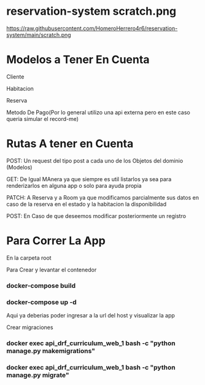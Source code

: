 # reservation-system scratch.png

https://raw.githubusercontent.com/HomeroHerrero4r6/reservation-system/main/scratch.png

# Modelos a Tener En Cuenta

Cliente

Habitacion

Reserva

Metodo De Pago(Por lo general utilizo una api externa pero en este caso queria simular el record-me)

# Rutas A tener en Cuenta

POST: Un request del tipo post a cada uno de los Objetos del dominio (Modelos)

GET: De Igual MAnera ya que siempre es util listarlos ya sea para renderizarlos en alguna app o solo para ayuda propia

PATCH: A Reserva y a Room ya que modificamos parcialmente sus datos en caso de la reserva en el estado y la habitacion la disponibilidad 

POST: En Caso de que deseemos modificar posteriormente un registro

# Para Correr La App

En la carpeta root 

Para Crear y levantar el contenedor

### docker-compose build 

### docker-compose up -d

Aqui ya deberias poder ingresar a la url del host y visualizar la app 

Crear migraciones

### docker exec api_drf_curriculum_web_1 bash -c "python manage.py makemigrations" 

### docker exec api_drf_curriculum_web_1 bash -c "python manage.py migrate" 
